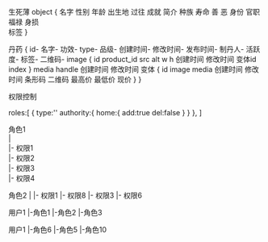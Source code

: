 


生死薄
object {
	名字
	性别
	年龄
	出生地
	过往
	成就
	简介
	种族
	寿命
	善
	恶
	身份 
	官职
	福禄
	身损	
	标签
}

丹药 {
	id-
	名字-
	功效-
	type-
	品级-
	创建时间-
	修改时间-
	发布时间-
	制丹人-
	活跃度-
	标签-
	二维码-
	image {
			id
			product_id
			src 
			alt
			w
			h
			创建时间
			修改时间
			变体id
			index
		}
	media
	handle
	创建时间
	修改时间
	变体 {
		id
		image 
		media
		创建时间
		修改时间
		条形码
		二维码
		最高价
		最低价
		现价
	}
}


权限控制


roles:[
	{
		type:''
		authority:{
			home:{
				add:true
				del:false
			}
		}
	},
]



角色1			
|				
|- 权限1		
|- 权限2		
|- 权限3		
|- 权限4		


角色2
|
|- 权限1
|- 权限8
|- 权限3
|- 权限6

用户1
|-角色1
|-角色2
|-角色3

用户1
|-角色6
|-角色5
|-角色10


